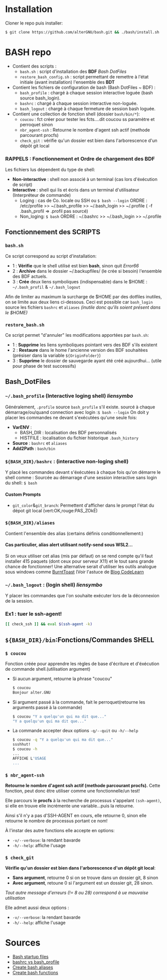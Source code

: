 # Installation
Cloner le repo puis installer:
```bash
$ git clone https://github.com/alterGNU/bash.git && ./bash/install.sh
```
# BASH repo
- Contient des scripts :
    - `bash.sh` : script d'installation des **BDF** _Bash DotFiles_
    - `restore_bash_config.sh` : script permettant de remettre à l'état initiale (avant installation) l'ensemble des **BDT**
- Contient les fichiers de configuration de bash (Bash DotFiles ~ BDF) :
    - `bash_profile` : chargé à chaque session interactive loguée (bash source bash_login).
    - `bashrc` : chargé à chaque session interactive non-loguée.
    - `bash_logout` : chargé à chaque fermeture de session bash loguée.
- Contient une collection de fonction shell (dossier `bash/bin/*`):
    - `coucou` : fct créer pour tester les fcts....dit coucou ss paramètre et perroquet sinon
    - `nbr_agent-ssh` : Retourne le nombre d'agent ssh actif (methode parcourant procfs)
    - `check_git` : vérifie qu'un dossier est bien dans l'arborescence d'un dépôt git local

### RAPPELS : Fonctionnement et Ordre de chargement des BDF
Les fichiers lus dépendent du type de shell:
- **Non-interactive** : shell non associé à un terminal (cas lors d'éxécution de script)
- **Interactive** : shell qui lis et écris dans un terminal d'utilisateur (Interpréteur de commande)
    - Loging : cas de Co. locale ou SSH ou `$ bash --login`
    ORDRE : /etc/profile >> ~/.bash_profile >> ~/.bash_login >> ~/.profile ( -f .bash_profil => .profil pas sourcé)
    - Non\_loging: `$ bash`
    ORDRE : ~/.bashrc >> ~/.bash_login >> ~/.profile

## Fonctionnement des SCRIPTS
### `bash.sh`
Ce script correspond au script d'installation:
- 1 : **Vérifie** que le shell utilisé est bien **bash**, sinon quit _Error66_
- 2 : **Archive** dans le dossier ~/.backupfiles/ (le crée si besoin) l'ensemble des BDF actuels.
- 3 : **Crée** deux liens symboliques (indispensable) dans le $HOME : `~/.bash_profil` & `~/.bash_logout`

Afin de limiter au maximum la surcharge de $HOME par des dotfiles inutiles, on se limite aux deux liens ci-dessous.
Ceci est possible car `bash_login` source les fichiers `bashrc` et `aliases` _(inutile donc qu'ils soient présent dans
le $HOME)_

### `restore_bash.sh`
Ce script permet "d'annuler" les modifications apportées par `bash.sh`:
- 1 : **Supprime** les liens symboliques pointant vers des BDF s'ils existent
- 2 : **Restaure** dans le home l'ancienne version des BDF souhaitèes (présiser dans la variable `${OriginFolder}`)
- 3 : **Supprime** le dossier de sauvegarde ayant été créé aujourdhui... (utile pour phase de test successifs)

## Bash\_DotFiles
### `~/.bash_profile` (Interactive loging shell) _liensymbo_
Généralement, `.profile` source `bash_profile` s'il existe.
sourcé à chaque démarrage/ou/quand connection avec login :`$ bash --login`
On doit y placer les commandes ne devant s'exécutées qu'une seule fois:

- **VarENV** :
    - BASH\_DIR : localisation des BDF personnalisés
    - HISTFILE : localisation du fichier historique `.bash_history`
- **Source** : `bashrc` et `aliases`
- **Add2Path** : `bash/bin`

### `${BASH_DIR}/bashrc` : (interactive non-loging shell)
Y placé les commandes devant s'éxécutées à chaque fois qu'on démarre le shell comme :
Sourcée au démarrage d'une session interactive sans login du shell: `$ bash`

#### Custom Prompts
- `git_color`&`git_branch`: Permettent d'afficher dans le prompt l'état du dépot git local (vert:OK,rouge:PAS_ZOkÉ)

### `${BASH_DIR}/aliases`
Contient l'ensemble des alias (certains définis conditionnellement:)
#### Cas particulier, alias alert utilisant notify-send sous WSL2...
Si on veux utiliser cet alias (mis par défaut) on se rend compte qu'il faut installer 415
paquets (dont ceux pour serveur X11) et le tout sans grande chance de fonctionner!
Une alternative serait d'utiliser les outils analogue sous windows comme [BurntToast](https://github.com/Windos/BurntToast)
(Voir l'astuce de [Blog CodeLearn](https://codelearn.me/2019/01/13/wsl-windows-toast.html)

### `~/.bash_logout` : (login shell) _liensymbo_
Y placer les commandes que l'on souhaite exécuter lors de la déconnexion de la session.

### Ex1 : tuer le ssh-agent!
```bash
[[ check_ssh ]] && eval $(ssh-agent -k)
```

## `${BASH_DIR}/bin`:Fonctions/Commandes SHELL
### `$ coucou`
Fonction créée pour apprendre les règles de base d'écriture et d'éxécution de commande shell.(utilisation argument)

- Si aucun argument, retourne la phrase "coucou"
    ```bash
    $ coucou 
    Bonjour alter.GNU
    ```

- Si argument passé à la commande, fait le perroquet(retourne les arguments passé à la commande)
    ```bash
    $ coucou "Y a quelqu'un qui ma dit que..."
    "Y a quelqu'un qui ma dit que..."
    ```

- La commande accepter deux options `-q/--quit` ou `-h/--help`
    ```bash
    $ coucou -q "Y a quelqu'un qui ma dit que..."
    ssshhut!
    $ coucou -h
    ...
    AFFICHE L'USAGE
    ...
    ```
### `$ nbr_agent-ssh` 
**Retourne le nombre d'agent ssh actif (methode parcourant procfs).**
Cette fonction, peut donc être utiliser comme une fonctionnelle/un test!

Elle parcours le **procfs** à la recherche de processus s'appelant `(ssh-agent)`, si elle en trouve elle incrémente une
variable...puis la retourne.

Ainsi s'il n'y a pas d'SSH-AGENT en cours, elle retourne 0, sinon elle retourne le nombre de processus portant ce nom!

À l'instar des autre fonctions elle accepte en options:
- `-v/--verbose`: la rendant bavarde
-  `-h/--help`: affiche l'usage

### `$ check_git` 
**Vérifie qu'un dossier est bien dans l'arborescence d'un dépôt git local**:
- **Sans argument**, retourne 0 si on se trouve dans un dossier git, 8 sinon
- **Avec argument**, retoune 0 si l'argument est un dossier git, 28 sinon.

_Tout autre message d'erreurs (!= 8 ou 28) correspond à ue mauvaise utilisation_

Elle admet aussi deux options :
- `-v/--verbose`: la rendant bavarde
-  `-h/--help`: affiche l'usage

# Sources
- [Bash startup files](https://www.gnu.org/software/bash/manual/html_node/Bash-Startup-Files.html#Bash-Startup-Files)
- [bashrc vs bash_profile](https://linuxize.com/post/bashrc-vs-bash-profile/)
- [Create bash aliases](https://linuxize.com/post/how-to-create-bash-aliases/)
- [Create bash functions](https://linuxize.com/post/bash-functions/)

